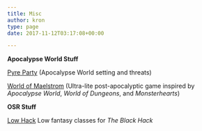 ```yaml
---
title: Misc
author: kron
type: page
date: 2017-11-12T03:17:08+00:00

---
```

**Apocalypse World Stuff**

[Pyre Party][1] (Apocalypse World setting and threats)

[World of Maelstrom][2] (Ultra-lite post-apocalyptic game inspired by _Apocalypse World_, _World of Dungeons_, and _Monsterhearts_)

**OSR Stuff**

[Low Hack][3] Low fantasy classes for _The Black Hack_

 [1]: https://klintron.com/games/misc/post-apocalypse-scenario-pyre-party/
 [2]: https://docs.google.com/document/d/1LOCwMyCaqJs-GvwGq5LBXm_UiiucgHiikb3jTXmqkRs/edit
 [3]: https://drive.google.com/file/d/0B6OKZxuHP8vSQnBSWFBTTmFUUzA/view